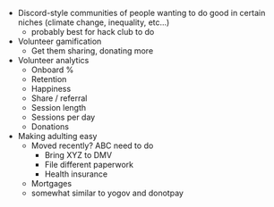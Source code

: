 - Discord-style communities of people wanting to do good in certain niches (climate change, inequality, etc...)
  - probably best for hack club to do
- Volunteer gamification
  - Get them sharing, donating more
- Volunteer analytics
  - Onboard %
  - Retention
  - Happiness
  - Share / referral
  - Session length
  - Sessions per day
  - Donations
- Making adulting easy
  - Moved recently? ABC need to do
    - Bring XYZ to DMV
    - File different paperwork
    - Health insurance
  - Mortgages
  - somewhat similar to yogov and donotpay